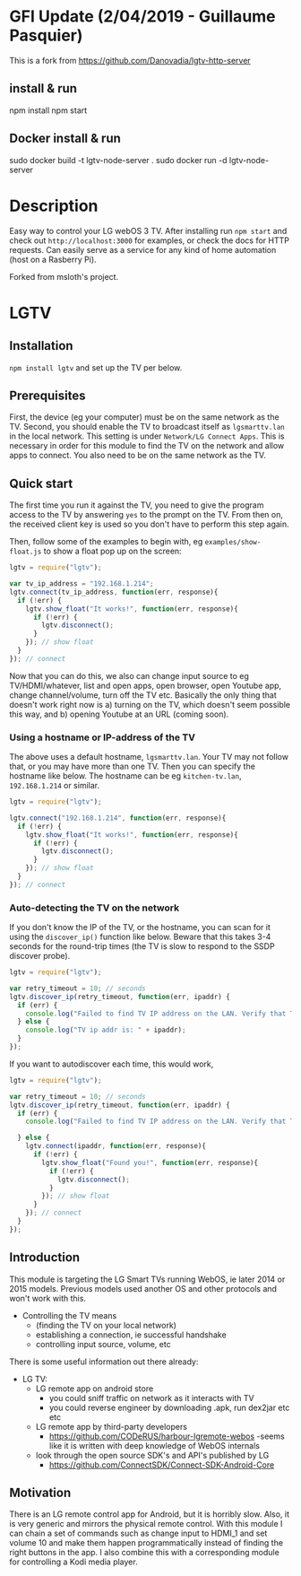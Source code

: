 # GFI Update (2/04/2019 - Guillaume Pasquier)
This is a fork from https://github.com/Danovadia/lgtv-http-server

## install & run

npm install
npm start

## Docker install & run

sudo docker build -t lgtv-node-server .
sudo docker run -d lgtv-node-server


# Description
Easy way to control your LG webOS 3 TV.
After installing run `npm start` and check out `http://localhost:3000` for examples, or check the docs for HTTP requests.
Can easily serve as a service for any kind of home automation (host on a Rasberry Pi).

Forked from msloth's project.

# LGTV

## Installation

`npm install lgtv` and set up the TV per below.

## Prerequisites

First, the device (eg your computer) must be on the same network as the TV. Second, you should enable the TV to broadcast itself as `lgsmarttv.lan` in the local network. This setting is under `Network/LG Connect Apps`. This is necessary in order for this module to find the TV on the network and allow apps to connect. You also need to be on the same network as the TV.

## Quick start

The first time you run it against the TV, you need to give the program access to the TV by answering `yes` to the prompt on the TV. From then on, the received client key is used so you don't have to perform this step again.

Then, follow some of the examples to begin with, eg `examples/show-float.js` to show a float pop up on the screen:

```js
lgtv = require("lgtv");

var tv_ip_address = "192.168.1.214";
lgtv.connect(tv_ip_address, function(err, response){
  if (!err) {
    lgtv.show_float("It works!", function(err, response){
      if (!err) {
        lgtv.disconnect();
      }
    }); // show float
  }
}); // connect
```

Now that you can do this, we also can change input source to eg TV/HDMI/whatever, list and open apps, open browser, open Youtube app, change channel/volume, turn off the TV etc. Basically the only thing that doesn't work right now is a) turning on the TV, which doesn't seem possible this way, and b) opening Youtube at an URL (coming soon).

### Using a hostname or IP-address of the TV

The above uses a default hostname, `lgsmarttv.lan`. Your TV may not follow that, or you may have more than one TV. Then you can specify the hostname like below. The hostname can be eg `kitchen-tv.lan`, `192.168.1.214` or similar.

```js
lgtv = require("lgtv");

lgtv.connect("192.168.1.214", function(err, response){
  if (!err) {
    lgtv.show_float("It works!", function(err, response){
      if (!err) {
        lgtv.disconnect();
      }
    }); // show float
  }
}); // connect
```

### Auto-detecting the TV on the network

If you don't know the IP of the TV, or the hostname, you can scan for it using the `discover_ip()` function like below. Beware that this takes 3-4 seconds for the round-trip times (the TV is slow to respond to the SSDP discover probe).

```js
lgtv = require("lgtv");

var retry_timeout = 10; // seconds
lgtv.discover_ip(retry_timeout, function(err, ipaddr) {
  if (err) {
    console.log("Failed to find TV IP address on the LAN. Verify that TV is on, and that you are on the same LAN/Wifi.");
  } else {
    console.log("TV ip addr is: " + ipaddr);
  }
});
```

If you want to autodiscover each time, this would work,

```js
lgtv = require("lgtv");

var retry_timeout = 10; // seconds
lgtv.discover_ip(retry_timeout, function(err, ipaddr) {
  if (err) {
    console.log("Failed to find TV IP address on the LAN. Verify that TV is on, and that you are on the same LAN/Wifi.");

  } else {
    lgtv.connect(ipaddr, function(err, response){
      if (!err) {
        lgtv.show_float("Found you!", function(err, response){
          if (!err) {
            lgtv.disconnect();
          }
        }); // show float
      }
    }); // connect
  }
});
```

## Introduction

This module is targeting the LG Smart TVs running WebOS, ie later 2014 or 2015 models.
Previous models used another OS and other protocols and won't work with this.

* Controlling the TV means
  * (finding the TV on your local network)
  * establishing a connection, ie successful handshake
  * controlling input source, volume, etc

There is some useful information out there already:

* LG TV:
  * LG remote app on android store
    - you could sniff traffic on network as it interacts with TV
    - you could reverse engineer by downloading .apk, run dex2jar etc etc
  * LG remote app by third-party developers
      - https://github.com/CODeRUS/harbour-lgremote-webos
        -seems like it is written with deep knowledge of WebOS internals
  * look through the open source SDK's and API's published by LG
      - https://github.com/ConnectSDK/Connect-SDK-Android-Core

## Motivation

There is an LG remote control app for Android, but it is horribly slow. Also, it is very generic and mirrors the physical remote control. With this module I can chain a set of commands such as change input to HDMI_1 and set volume 10 and make them happen programmatically instead of finding the right buttons in the app. I also combine this with a corresponding module for controlling a Kodi media player.
